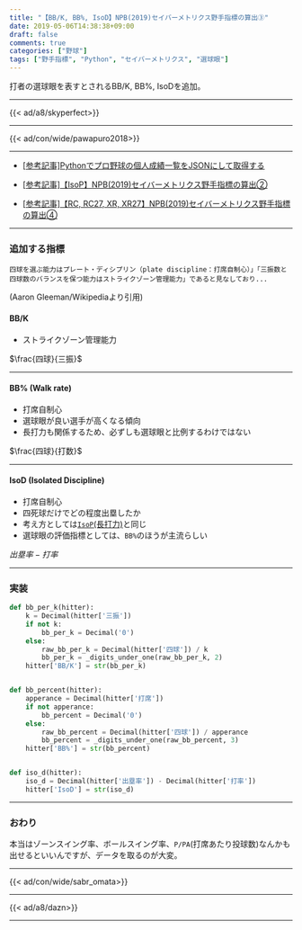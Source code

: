 ```yaml
---
title: "【BB/K, BB%, IsoD】NPB(2019)セイバーメトリクス野手指標の算出③"
date: 2019-05-06T14:38:38+09:00
draft: false
comments: true
categories: ["野球"]
tags: ["野手指標", "Python", "セイバーメトリクス", "選球眼"]
---
```


打者の選球眼を表すとされるBB/K, BB%, IsoDを追加。

<!--more-->

---

{{< ad/a8/skyperfect>}}

---

{{< ad/con/wide/pawapuro2018>}}

---

- [[参考記事]Pythonでプロ野球の個人成績一覧をJSONにして取得する](https://www.ted027.com/post/python-personal-records)

- [[参考記事]【IsoP】NPB(2019)セイバーメトリクス野手指標の算出②](https://www.ted027.com/post/sabr-3)

- [[参考記事]【RC, RC27, XR, XR27】NPB(2019)セイバーメトリクス野手指標の算出④](https://www.ted027.com/post/sabr-5)

---

### 追加する指標

`四球を選ぶ能力はプレート・ディシプリン（plate discipline：打席自制心）」「三振数と四球数のバランスを保つ能力はストライクゾーン管理能力」であると見なしており...`

(Aaron Gleeman/Wikipediaより引用)

#### BB/K

- ストライクゾーン管理能力

$\frac{四球}{三振}$

---

#### BB% (Walk rate)

- 打席自制心
- 選球眼が良い選手が高くなる傾向
- 長打力も関係するため、必ずしも選球眼と比例するわけではない

$\frac{四球}{打数}$

---

#### IsoD (Isolated Discipline)

- 打席自制心
- 四死球だけでどの程度出塁したか
- 考え方としては[`IsoP`(長打力)](https://www.ted027.com/post/sabr-3#isop-iso-isolated-power)と同じ
- 選球眼の評価指標としては、`BB%`のほうが主流らしい

$出塁率 - 打率$

---

### 実装

```py:sabr.py
def bb_per_k(hitter):
    k = Decimal(hitter['三振'])
    if not k:
        bb_per_k = Decimal('0')
    else:
        raw_bb_per_k = Decimal(hitter['四球']) / k
        bb_per_k = _digits_under_one(raw_bb_per_k, 2)
    hitter['BB/K'] = str(bb_per_k)


def bb_percent(hitter):
    apperance = Decimal(hitter['打席'])
    if not apperance:
        bb_percent = Decimal('0')
    else:
        raw_bb_percent = Decimal(hitter['四球']) / apperance
        bb_percent = _digits_under_one(raw_bb_percent, 3)
    hitter['BB%'] = str(bb_percent)


def iso_d(hitter):
    iso_d = Decimal(hitter['出塁率']) - Decimal(hitter['打率'])
    hitter['IsoD'] = str(iso_d)
```

---

### おわり

本当はゾーンスイング率、ボールスイング率、`P/PA`(打席あたり投球数)なんかも出せるといいんですが、データを取るのが大変。

---

{{< ad/con/wide/sabr_omata>}}

---

{{< ad/a8/dazn>}}

---
